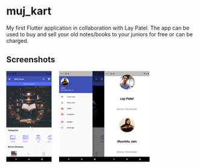 # muj_kart

My first Flutter application in collaboration with Lay Patel. 
The app can be used to buy and sell your old notes/books to your juniors for free or can be charged.

## Screenshots

<img src = "https://github.com/shuchitajain/muj_kart/blob/master/flutter_01.png" height = "240" width = "120" style="margin-right: 20px"><img src = "https://github.com/shuchitajain/muj_kart/blob/master/flutter_02.png" height = "240" width = "120" ><img src = "https://github.com/shuchitajain/muj_kart/blob/master/flutter_03.png" height = "240" width = "120" > 
